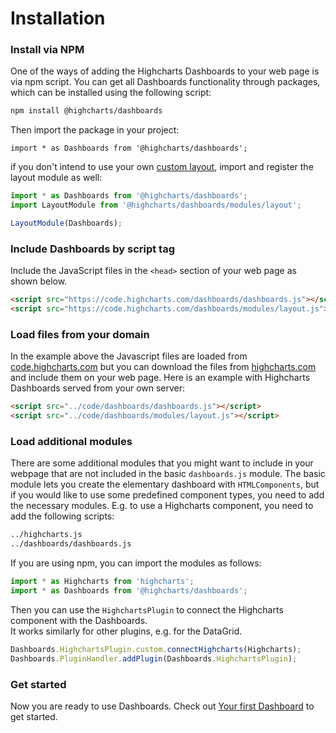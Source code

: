Installation
===

### Install via NPM
One of the ways of adding the Highcharts Dashboards to your web page is via npm script. You can get all Dashboards functionality through packages, which can be installed using the following script:
```bash
npm install @highcharts/dashboards
```
Then import the package in your project:
``` JS
import * as Dashboards from '@highcharts/dashboards';
```

if you don't intend to use your own [custom layout](https://www.highcharts.com/docs/dashboards/layout-description#custom-layout), import and register the layout module as well:
```js
import * as Dashboards from '@highcharts/dashboards';
import LayoutModule from '@highcharts/dashboards/modules/layout';

LayoutModule(Dashboards);
```

### Include Dashboards by script tag
Include the JavaScript files in the `<head>` section of your web page as shown below.

```html
<script src="https://code.highcharts.com/dashboards/dashboards.js"></script>
<script src="https://code.highcharts.com/dashboards/modules/layout.js"></script>
 ```


### Load files from your domain
In the example above the Javascript files are loaded from [code.highcharts.com](https://code.highcharts.com) but you can download the files from [highcharts.com](https://www.highcharts.com/download/) and include them on your web page. Here is an example with Highcharts Dashboards served from your own server:

```html
<script src="../code/dashboards/dashboards.js"></script>
<script src="../code/dashboards/modules/layout.js"></script>
```

### Load additional modules
There are some additional modules that you might want to include in your webpage that are not included in the basic `dashboards.js` module.
The basic module lets you create the elementary dashboard with `HTMLComponents`, but if you would like to use some predefined component types, you need to add the necessary modules. E.g. to use a Highcharts component, you need to add the following scripts:
```html
../highcharts.js
../dashboards/dashboards.js
```

If you are using npm, you can import the modules as follows:
```ts
import * as Highcharts from 'highcharts';
import * as Dashboards from '@highcharts/dashboards';
```

Then you can use the `HighchartsPlugin` to connect the Highcharts component with the Dashboards.  
It works similarly for other plugins, e.g. for the DataGrid.

```ts
Dashboards.HighchartsPlugin.custom.connectHighcharts(Highcharts);
Dashboards.PluginHandler.addPlugin(Dashboards.HighchartsPlugin);
```

### Get started

Now you are ready to use Dashboards. Check out [Your first Dashboard](https://highcharts.com/docs/dashboards/your-first-dashboard) to get started.